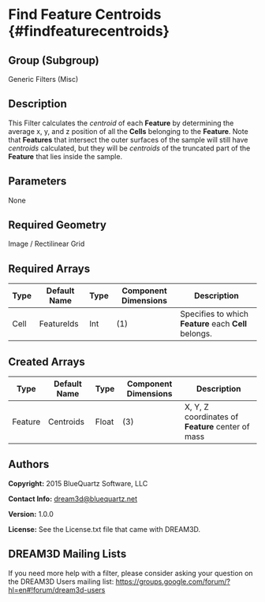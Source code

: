 Find Feature Centroids {#findfeaturecentroids}
=============

## Group (Subgroup) ##
Generic Filters (Misc)

## Description ##
This Filter calculates the _centroid_ of each **Feature** by determining the average x, y, and z position of all the **Cells** belonging to the **Feature**.
Note that **Features** that intersect the outer surfaces of the sample will still have _centroids_ calculated, but they will be _centroids_ of the truncated part of the **Feature** that lies inside the sample.

## Parameters ##
None

## Required Geometry ##
Image / Rectilinear Grid

## Required Arrays ##
| Type | Default Name | Type | Component Dimensions | Description |
|------|--------------|-------------|---------|-----|
| Cell | FeatureIds | Int | (1) | Specifies to which **Feature** each **Cell** belongs. |

## Created Arrays ##
| Type | Default Name | Type | Component Dimensions | Description |
|------|--------------|-------------|---------|-----|
| Feature | Centroids | Float | (3) | X, Y, Z coordinates of **Feature** center of mass |

## Authors ##
**Copyright:** 2015 BlueQuartz Software, LLC

**Contact Info:** dream3d@bluequartz.net

**Version:** 1.0.0

**License:**  See the License.txt file that came with DREAM3D.




## DREAM3D Mailing Lists ##

If you need more help with a filter, please consider asking your question on the DREAM3D Users mailing list:
https://groups.google.com/forum/?hl=en#!forum/dream3d-users


